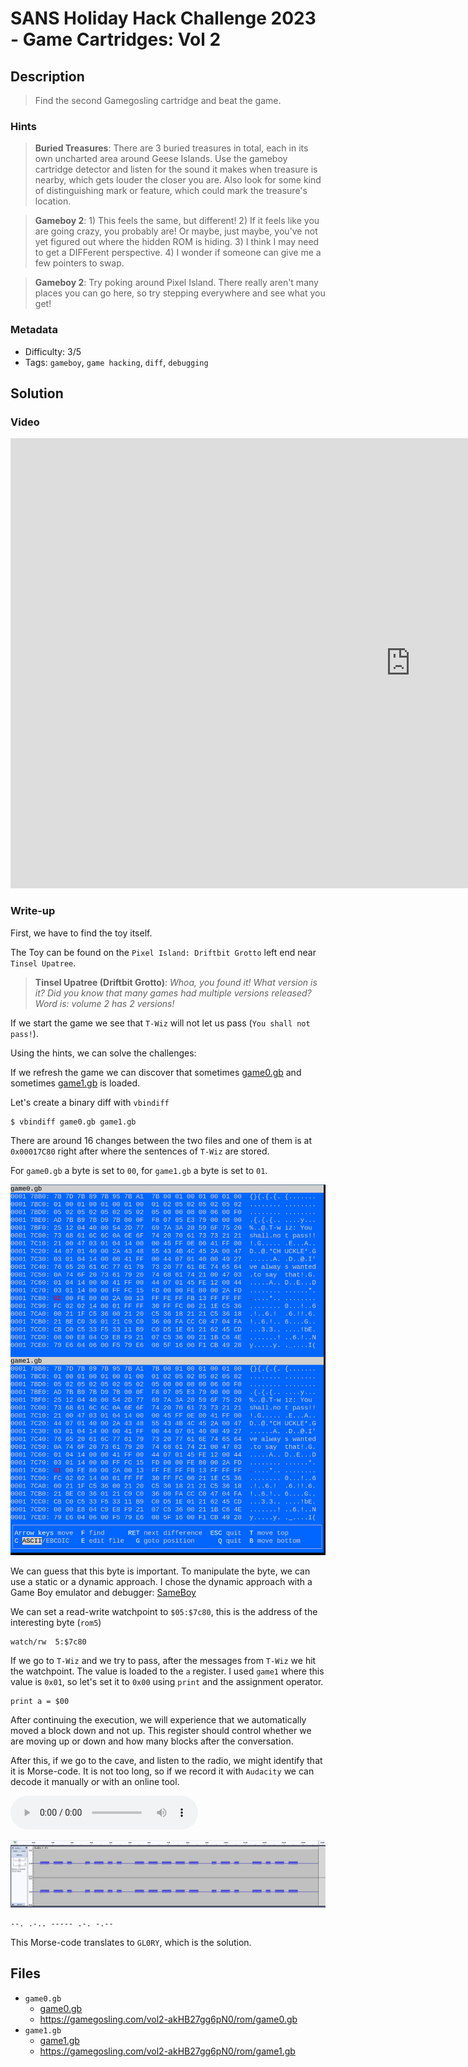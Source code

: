 # SANS Holiday Hack Challenge 2023 - Game Cartridges: Vol 2

## Description

> Find the second Gamegosling cartridge and beat the game.

### Hints

> **Buried Treasures**: There are 3 buried treasures in total, each in its own uncharted area around Geese Islands. Use the gameboy cartridge detector and listen for the sound it makes when treasure is nearby, which gets louder the closer you are. Also look for some kind of distinguishing mark or feature, which could mark the treasure's location.

> **Gameboy 2**: 1) This feels the same, but different! 2) If it feels like you are going crazy, you probably are! Or maybe, just maybe, you've not yet figured out where the hidden ROM is hiding. 3) I think I may need to get a DIFFerent perspective. 4) I wonder if someone can give me a few pointers to swap.

> **Gameboy 2**: Try poking around Pixel Island. There really aren't many places you can go here, so try stepping everywhere and see what you get!

### Metadata

- Difficulty: 3/5
- Tags: `gameboy`, `game hacking`, `diff`, `debugging`

## Solution

### Video

<iframe width="1280" height="720" src="https://www.youtube-nocookie.com/embed/LtHHYrNxOEw?start=1405" title="SANS Holiday Hack Challenge 2023 - Game Cartridges: Vol 2" frameborder="0" allow="accelerometer; autoplay; clipboard-write; encrypted-media; gyroscope; picture-in-picture; web-share" referrerpolicy="strict-origin-when-cross-origin" allowfullscreen></iframe>

### Write-up

First, we have to find the toy itself.

The Toy can be found on the `Pixel Island: Driftbit Grotto` left end near `Tinsel Upatree`.

> **Tinsel Upatree (Driftbit Grotto)**:
*Whoa, you found it!
What version is it?
Did you know that many games had multiple versions released? Word is: volume 2 has 2 versions!*

If we start the game we see that `T-Wiz` will not let us pass (`You shall not pass!`).

Using the hints, we can solve the challenges:

If we refresh the game we can discover that sometimes [game0.gb](files/game0.gb) and sometimes [game1.gb](files/game1.gb) is loaded.

Let's create a binary diff with `vbindiff`

```shell
$ vbindiff game0.gb game1.gb
```

There are around 16 changes between the two files and one of them is at `0x00017C80` right after where the sentences of `T-Wiz` are stored.

For `game0.gb` a byte is set to `00`, for `game1.gb` a byte is set to `01`.

![vbindiff](media/vbindiff.png)

We can guess that this byte is important. To manipulate the byte, we can use a static or a dynamic approach. I chose the dynamic approach with a Game Boy emulator and debugger: [SameBoy](https://sameboy.github.io/)

We can set a read-write watchpoint to `$05:$7c80`, this is the address of the interesting byte (`rom5`)

```
watch/rw  5:$7c80
```

If we go to `T-Wiz` and we try to pass, after the messages from `T-Wiz` we hit the watchpoint. The value is loaded to the `a` register. I used `game1` where this value is `0x01`, so let's set it to `0x00` using `print` and the assignment operator.

```
print a = $00
```

After continuing the execution, we will experience that we automatically moved a block down and not up. This register should control whether we are moving up or down and how many blocks after the conversation.

After this, if we go to the cave, and listen to the radio, we might identify that it is Morse-code. It is not too long, so if we record it with `Audacity` we can decode it manually or with an online tool.

<audio src="media/morse.wav" width='100%' controls playsinline>
</audio>

![morse](media/morse.png)

```
--. .-.. ----- .-. -.--
```

This Morse-code translates to `GL0RY`, which is the solution.

## Files

- `game0.gb`
    - [game0.gb](files/game0.gb)
    - <https://gamegosling.com/vol2-akHB27gg6pN0/rom/game0.gb>
- `game1.gb`
    - [game1.gb](files/game1.gb)
    - <https://gamegosling.com/vol2-akHB27gg6pN0/rom/game1.gb>